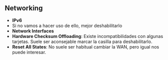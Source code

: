 ## Networking

- **IPv6**
 - Si no vamos a hacer uso de ello, mejor deshabilitarlo
- **Network Interfaces**
 - **Hardware Checksum Offloading**: Existe incompatibilidades con algunas tarjetas. Suele ser aconsejable marcar la casilla para deshabilitarlo.
 - **Reset All States**: No suele ser habitual cambiar la WAN, pero igual nos puede interesar.

